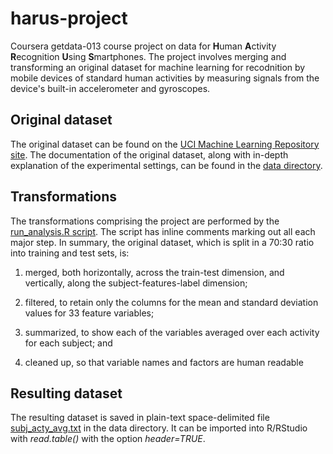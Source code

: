 # harus-project
Coursera getdata-013 course project on data for **H**uman **A**ctivity **R**ecognition **U**sing **S**martphones. The project involves merging and transforming an original dataset for machine learning for recodnition by mobile devices of standard human activities by measuring signals from the device's built-in accelerometer and gyroscopes.

## Original dataset
The original dataset can be found on the [UCI Machine Learning Repository site](http://archive.ics.uci.edu/ml/datasets/Human+Activity+Recognition+Using+Smartphones). The documentation of the original dataset, along with in-depth explanation of the experimental settings, can be found in the [data directory](https://github.com/ivogeorg/harus-project/tree/master/data/UCI%20HAR%20Dataset).

## Transformations
The transformations comprising the project are performed by the [run_analysis.R script](https://github.com/ivogeorg/harus-project/blob/master/run_analysis.R). The script has inline comments marking out all each major step. In summary, the original dataset, which is split in a 70:30 ratio into training and test sets, is: 

1. merged, both horizontally, across the train-test dimension, and vertically, along the subject-features-label dimension;  

2. filtered, to retain only the columns for the mean and standard deviation values for 33 feature variables;  

3. summarized, to show each of the variables averaged over each activity for each subject; and  

4. cleaned up, so that variable names and factors are human readable  

## Resulting dataset
The resulting dataset is saved in plain-text space-delimited file [subj_acty_avg.txt](https://github.com/ivogeorg/harus-project/blob/master/data/subj_acty_avg.txt) in the data directory. It can be imported into R/RStudio with *read.table()* with the option *header=TRUE*.
